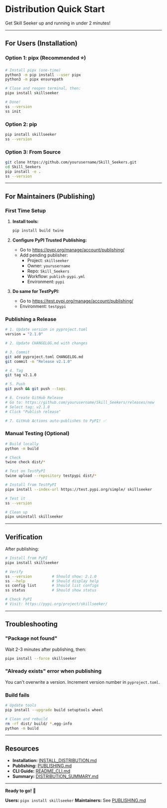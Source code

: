 # Distribution Quick Start

Get Skill Seeker up and running in under 2 minutes!

---

## For Users (Installation)

### Option 1: pipx (Recommended ⭐)

```bash
# Install pipx (one-time)
python3 -m pip install --user pipx
python3 -m pipx ensurepath

# Close and reopen terminal, then:
pipx install skillseeker

# Done!
ss --version
ss init
```

### Option 2: pip

```bash
pip install skillseeker
ss --version
```

### Option 3: From Source

```bash
git clone https://github.com/yourusername/Skill_Seekers.git
cd Skill_Seekers
pip install -e .
ss --version
```

---

## For Maintainers (Publishing)

### First Time Setup

1. **Install tools:**
   ```bash
   pip install build twine
   ```

2. **Configure PyPI Trusted Publishing:**
   - Go to https://pypi.org/manage/account/publishing/
   - Add pending publisher:
     - Project: `skillseeker`
     - Owner: `yourusername`
     - Repo: `Skill_Seekers`
     - Workflow: `publish-pypi.yml`
     - Environment: `pypi`

3. **Do same for TestPyPI:**
   - Go to https://test.pypi.org/manage/account/publishing/
   - Environment: `testpypi`

### Publishing a Release

```bash
# 1. Update version in pyproject.toml
version = "2.1.0"

# 2. Update CHANGELOG.md with changes

# 3. Commit
git add pyproject.toml CHANGELOG.md
git commit -m "Release v2.1.0"

# 4. Tag
git tag v2.1.0

# 5. Push
git push && git push --tags

# 6. Create GitHub Release
# Go to: https://github.com/yourusername/Skill_Seekers/releases/new
# Select tag: v2.1.0
# Click "Publish release"

# 7. GitHub Actions auto-publishes to PyPI! ✅
```

### Manual Testing (Optional)

```bash
# Build locally
python -m build

# Check
twine check dist/*

# Test on TestPyPI
twine upload --repository testpypi dist/*

# Install from TestPyPI
pipx install --index-url https://test.pypi.org/simple/ skillseeker

# Test it
ss --version

# Clean up
pipx uninstall skillseeker
```

---

## Verification

After publishing:

```bash
# Install from PyPI
pipx install skillseeker

# Verify
ss --version         # Should show: 2.1.0
ss --help            # Should display help
ss config list       # Should list configs
ss status            # Should show status

# Check PyPI
# Visit: https://pypi.org/project/skillseeker/
```

---

## Troubleshooting

### "Package not found"

Wait 2-3 minutes after publishing, then:
```bash
pipx install --force skillseeker
```

### "Already exists" error when publishing

You can't overwrite a version. Increment version number in `pyproject.toml`.

### Build fails

```bash
# Update tools
pip install --upgrade build setuptools wheel

# Clean and rebuild
rm -rf dist/ build/ *.egg-info
python -m build
```

---

## Resources

- **Installation:** [INSTALL_DISTRIBUTION.md](INSTALL_DISTRIBUTION.md)
- **Publishing:** [PUBLISHING.md](PUBLISHING.md)
- **CLI Guide:** [README_CLI.md](README_CLI.md)
- **Summary:** [DISTRIBUTION_SUMMARY.md](DISTRIBUTION_SUMMARY.md)

---

**Ready to go!** 🚀

**Users:** `pipx install skillseeker`
**Maintainers:** See [PUBLISHING.md](PUBLISHING.md)
